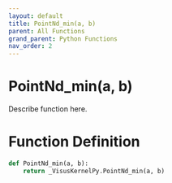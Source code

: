 ```yaml
---
layout: default
title: PointNd_min(a, b)
parent: All Functions
grand_parent: Python Functions
nav_order: 2
---
```


# PointNd_min(a, b)

Describe function here.

# Function Definition

```python
def PointNd_min(a, b):
    return _VisusKernelPy.PointNd_min(a, b)
```